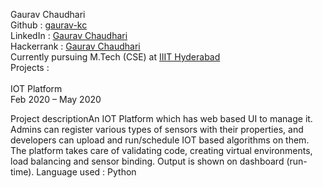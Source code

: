 Gaurav Chaudhari <br />
Github : <a href="https://github.com/gaurav-kc" target = "_blank">gaurav-kc</a> <br />
LinkedIn : <a href="https://www.linkedin.com/in/gauravkc" target = "_blank">Gaurav Chaudhari</a> <br />
Hackerrank : <a href="https://www.hackerrank.com/2019201045_Gaura" target = "_blank">Gaurav Chaudhari</a> <br />
Currently pursuing M.Tech (CSE) at <a href="https://www.iiit.ac.in/" target = "_blank">IIIT Hyderabad</a> <br />
Projects : <br /><br />
IOT Platform <br />
Feb 2020 – May 2020<br />

Project descriptionAn IOT Platform which has web based UI to manage it. Admins can register various types of sensors with their properties, and developers can upload and run/schedule IOT based algorithms on them. The platform takes care of validating code, creating virtual environments, load balancing and sensor binding. Output is shown on dashboard (run-time).
Language used : Python
<br />


